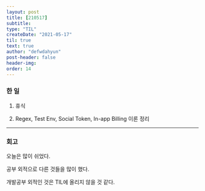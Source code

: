 ```yaml
---
layout: post
title: [210517] 
subtitle: 
type: "TIL"
createDate: "2021-05-17"
til: true
text: true
author: "defwdahyun"
post-header: false
header-img: 
order: 14
---
```

### **한 일**

1. 휴식

2. Regex, Test Env, Social Token, In-app Billing 이론 정리

<hr>

### 회고

오늘은 많이 쉬었다.

공부 외적으로 다른 것들을 많이 했다.

개발공부 외적인 것은 TIL에 올리지 않을 것 같다.